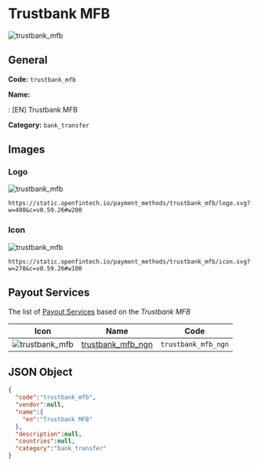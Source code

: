 
# Trustbank MFB 
![trustbank_mfb](https://static.openfintech.io/payment_methods/trustbank_mfb/logo.svg?w=400&c=v0.59.26#w200)  

## General 
**Code:** `trustbank_mfb` 
 
**Name:** 
 
:	[EN] Trustbank MFB 
 
**Category:** `bank_transfer` 
 

## Images 

### Logo 
![trustbank_mfb](https://static.openfintech.io/payment_methods/trustbank_mfb/logo.svg?w=400&c=v0.59.26#w200)  

```
https://static.openfintech.io/payment_methods/trustbank_mfb/logo.svg?w=400&c=v0.59.26#w200
```  

### Icon 
![trustbank_mfb](https://static.openfintech.io/payment_methods/trustbank_mfb/icon.svg?w=278&c=v0.59.26#w100)  

```
https://static.openfintech.io/payment_methods/trustbank_mfb/icon.svg?w=278&c=v0.59.26#w100
```  

## Payout Services 
 
The list of [Payout Services](/payout-services/) based on the _Trustbank MFB_ 

|Icon|Name|Code| 
|:---:|:---:|:---:| 
|![trustbank_mfb](https://static.openfintech.io/payout_methods/trustbank_mfb/icon.svg?w=278&c=v0.59.26#w40) |[trustbank_mfb_ngn](/payout-services/trustbank_mfb_ngn/)|`trustbank_mfb_ngn`| 
 

## JSON Object 

```json
{
  "code":"trustbank_mfb",
  "vendor":null,
  "name":{
    "en":"Trustbank MFB"
  },
  "description":null,
  "countries":null,
  "category":"bank_transfer"
}
```  
